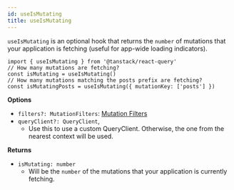 ```yaml
---
id: useIsMutating
title: useIsMutating
---
```


`useIsMutating` is an optional hook that returns the `number` of mutations that your application is fetching (useful for app-wide loading indicators).

```tsx
import { useIsMutating } from '@tanstack/react-query'
// How many mutations are fetching?
const isMutating = useIsMutating()
// How many mutations matching the posts prefix are fetching?
const isMutatingPosts = useIsMutating({ mutationKey: ['posts'] })
```

**Options**

- `filters?: MutationFilters`: [Mutation Filters](../../../guides/filters.md#mutation-filters)
- `queryClient?: QueryClient`,
  - Use this to use a custom QueryClient. Otherwise, the one from the nearest context will be used.

**Returns**

- `isMutating: number`
  - Will be the `number` of the mutations that your application is currently fetching.
